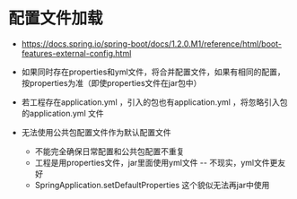 # 配置文件加载

* https://docs.spring.io/spring-boot/docs/1.2.0.M1/reference/html/boot-features-external-config.html

* 如果同时存在properties和yml文件，将合并配置文件，如果有相同的配置，按properties为准（即使properties文件在jar包中）
* 若工程存在application.yml ，引入的包也有application.yml ，将忽略引入包的application.yml 文件


* 无法使用公共包配置文件作为默认配置文件
  * 不能完全确保日常配置和公共包配置不重复
  * 工程是用properties文件，jar里面使用yml文件 -- 不现实，yml文件更友好
  * SpringApplication.setDefaultProperties 这个貌似无法再jar中使用
